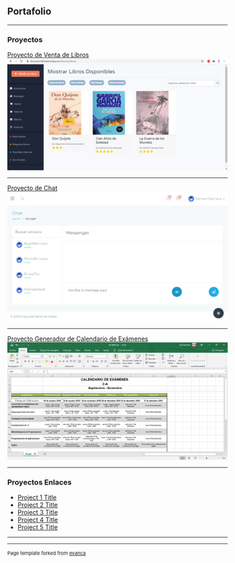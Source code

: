 ## Portafolio

---

### Proyectos

[Proyecto de Venta de Libros](sample_page)
<img src="images/Proyecto Libros.PNG?raw=true"/>

---
[Proyecto de Chat](/pdf/sample_presentation.pdf)
<img src="images/Proyecto Chat.png?raw=true"/>

---
[Proyecto Generador de Calendario de Exámenes](http://example.com/)
<img src="images/Proyecto Generador Calendario.PNG?raw=true"/>

---

### Proyectos Enlaces

- [Project 1 Title](http://example.com/)
- [Project 2 Title](http://example.com/)
- [Project 3 Title](http://example.com/)
- [Project 4 Title](http://example.com/)
- [Project 5 Title](http://example.com/)

---




---
<p style="font-size:11px">Page template forked from <a href="https://github.com/evanca/quick-portfolio">evanca</a></p>
<!-- Remove above link if you don't want to attibute -->
